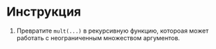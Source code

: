 # Инструкция

1. Превратите `mult(...)` в рекурсивную функцию, котороая может работать с неограниченным множеством аргументов.
